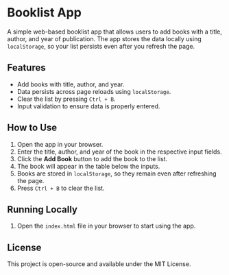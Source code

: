 # Booklist App

A simple web-based booklist app that allows users to add books with a title, author, and year of publication. The app stores the data locally using `localStorage`, so your list persists even after you refresh the page.

## Features

- Add books with title, author, and year.
- Data persists across page reloads using `localStorage`.
- Clear the list by pressing `Ctrl + B`.
- Input validation to ensure data is properly entered.

## How to Use

1. Open the app in your browser.
2. Enter the title, author, and year of the book in the respective input fields.
3. Click the **Add Book** button to add the book to the list.
4. The book will appear in the table below the inputs.
5. Books are stored in `localStorage`, so they remain even after refreshing the page.
6. Press `Ctrl + B` to clear the list.

## Running Locally

1. Open the `index.html` file in your browser to start using the app.

## License

This project is open-source and available under the MIT License.
